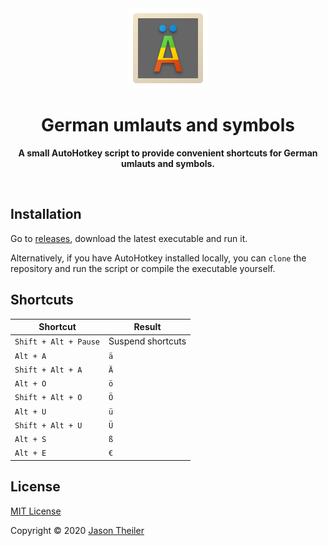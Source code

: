 <div align="center">

<img src="/logo.png" alt="German umlauts and symbols" height="128px" />

# German umlauts and symbols

**A small AutoHotkey script to provide convenient shortcuts for German umlauts and symbols.**

<br />

</div>

## Installation

Go to [releases](https://github.com/jasontheiler/german-umlauts-and-symbols/releases), download the latest executable and run it.

Alternatively, if you have AutoHotkey installed locally, you can `clone` the repository and run the script or compile the executable yourself.

## Shortcuts

| Shortcut              | Result            |
| --------------------- | ----------------- |
| `Shift + Alt + Pause` | Suspend shortcuts |
| `Alt + A`             | `ä`               |
| `Shift + Alt + A`     | `Ä`               |
| `Alt + O`             | `ö`               |
| `Shift + Alt + O`     | `Ö`               |
| `Alt + U`             | `ü`               |
| `Shift + Alt + U`     | `Ü`               |
| `Alt + S`             | `ß`               |
| `Alt + E`             | `€`               |

## License

[MIT License](/LICENSE)

Copyright © 2020 [Jason Theiler](https://github.com/jasontheiler)
